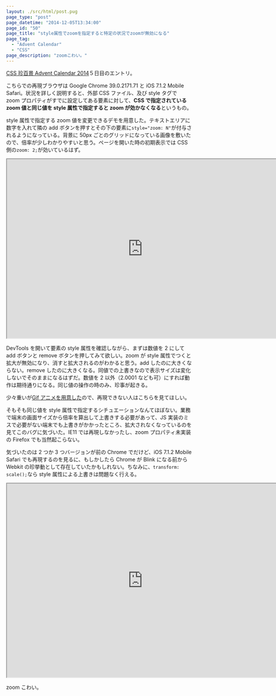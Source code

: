 ```yaml
---
layout: ./src/html/post.pug
page_type: "post"
page_datetime: "2014-12-05T13:34:00"
page_id: "50"
page_title: "style属性でzoomを指定すると特定の状況でzoomが無効になる"
page_tag:
  - "Advent Calendar"
  - "CSS"
page_description: "zoomこわい。"
---
```


[CSS 珍百景 Advent Calendar 2014](http://www.adventar.org/calendars/341)５日目のエントリ。

こちらでの再現ブラウザは Google Chrome 39.0.2171.71 と iOS 7.1.2 Mobile Safari。状況を詳しく説明すると、外部 CSS ファイル、及び style タグで zoom プロパティがすでに設定してある要素に対して、<strong>CSS で指定されている zoom 値と同じ値を style 属性で指定すると zoom が効かなくなる</strong>というもの。

style 属性で指定する zoom 値を変更できるデモを用意した。テキストエリアに数字を入れて隣の add ボタンを押すとその下の要素に`style="zoom: N"`が付与されるようになっている。背景に 50px ごとのグリッドになっている画像を敷いたので、倍率が少しわかりやすいと思う。ページを開いた時の初期表示では CSS 側の`zoom: 2;`が効いているはず。

<iframe width="736" height="486" src="https://jsfiddle.net/qpL0ghtr/embedded/result,html,css/" allowfullscreen="allowfullscreen" ></iframe>

DevTools を開いて要素の style 属性を確認しながら、まずは数値を 2 にして add ボタンと remove ボタンを押してみて欲しい。zoom が style 属性でつくと拡大が無効になり、消すと拡大されるのがわかると思う。add したのに大きくならない。remove したのに大きくなる。同値での上書きなので表示サイズは変化しないでそのままになるはずだ。数値を 2 以外（2.0001 なども可）にすれば動作は期待通りになる。同じ値の操作の時のみ、珍事が起きる。

少々重いが[Gif アニメを用意した](/img/double-zoom-bug/use-zoom.gif)ので、再現できない人はこちらを見てほしい。

そもそも同じ値を style 属性で指定するシチュエーションなんてほぼない。業務で端末の画面サイズから倍率を算出して上書きする必要があって、JS 実装のミスで必要がない端末でも上書きがかかったところ、拡大されなくなっているのを見てこのバグに気づいた。IE11 では再現しなかったし、zoom プロパティ未実装の Firefox でも当然起こらない。

気づいたのは 2 つか 3 つバージョンが前の Chrome でだけど、iOS 7.1.2 Mobile Safari でも再現するのを見るに、もしかしたら Chrome が Blink になる前から Webkit の珍挙動として存在していたかもしれない。ちなみに、`transform: scale();`なら style 属性による上書きは問題なく行える。

<iframe width="736" height="526" src="https://jsfiddle.net/qpL0ghtr/1/embedded/result,html,css/" allowfullscreen="allowfullscreen" ></iframe>

zoom こわい。
